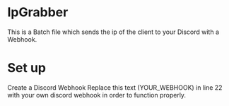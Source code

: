 # IpGrabber
This is a Batch file which sends the ip of the client to your Discord with a Webhook.
# Set up
Create a Discord Webhook 
Replace this text (YOUR_WEBHOOK) in line 22 with your own discord webhook in order to function properly.
